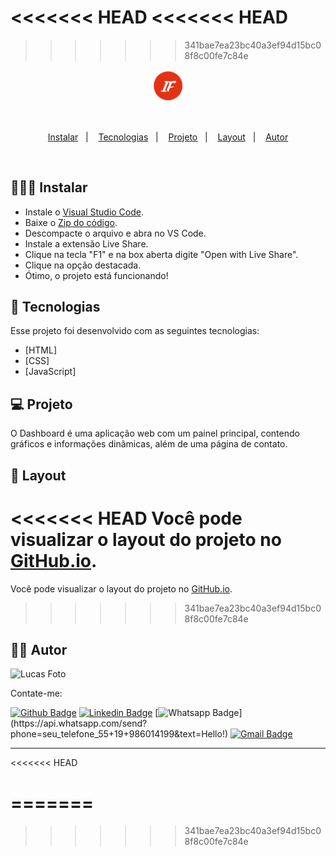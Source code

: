<<<<<<< HEAD
<<<<<<< HEAD
=======
>>>>>>> 341bae7ea23bc40a3ef94d15bc08f8c00fe7c84e
<p align="center">
  <img alt="IF Dashboard" src="images/if_icon.png" width="10%" =>
</p>

<br>

<p align="center">
  <a href="#-instalar">Instalar</a>&nbsp;&nbsp;&nbsp;|&nbsp;&nbsp;&nbsp;
  <a href="#-tecnologias">Tecnologias</a>&nbsp;&nbsp;&nbsp;|&nbsp;&nbsp;&nbsp;
  <a href="#-projeto">Projeto</a>&nbsp;&nbsp;&nbsp;|&nbsp;&nbsp;&nbsp;
  <a href="#-layout">Layout</a>&nbsp;&nbsp;&nbsp;|&nbsp;&nbsp;&nbsp;
  <a href="#-autor">Autor</a>
</p>

<br>

## 👨🏾‍💻 Instalar  

- Instale o [Visual Studio Code](https://code.visualstudio.com/).
- Baixe o [Zip do código](https://github.com/lucas-souza19/Dashboard-DWE/tree/master).
- Descompacte o arquivo e abra no VS Code.
- Instale a extensão Live Share.
- Clique na tecla "F1" e na box aberta digite "Open with Live Share".
- Clique na opção destacada.  
- Ótimo, o projeto está funcionando!



## 🚀 Tecnologias

Esse projeto foi desenvolvido com as seguintes tecnologias:

- [HTML]
- [CSS]
- [JavaScript]


## 💻 Projeto

O Dashboard é uma aplicação web com um painel principal, contendo gráficos e informações dinâmicas, além de uma página de contato. 

## 🔖 Layout

<<<<<<< HEAD
Você pode visualizar o layout do projeto no [GitHub.io](https://www.figma.com/file/UwFEntsHpHYJlHNQAQr4gA/Podcastr?node-id=160%3A2761).
=======
Você pode visualizar o layout do projeto no [GitHub.io](https://lucas-souza19.github.io/Dashboard-DWE/).
>>>>>>> 341bae7ea23bc40a3ef94d15bc08f8c00fe7c84e

## ✍🏾 Autor

<img src="https://avatars.githubusercontent.com/u/62265013?s=400&u=20edcf38588be64a829cb73e1ef715ce62da8de7&v=4" width="100px;" alt="Lucas Foto"/>

Contate-me:

[![Github Badge](https://img.shields.io/badge/-Github-000?style=flat-square&logo=Github&logoColor=white&link=https://github.com/lucas-souza19)](https://github.com/lucas-souza19)
[![Linkedin Badge](https://img.shields.io/badge/-LinkedIn-blue?style=flat-square&logo=Linkedin&logoColor=white&link=https://www.linkedin.com/in/lucas-souza19/)](https://www.linkedin.com/in/lucas-souza19/)
[![Whatsapp Badge](https://img.shields.io/badge/-Whatsapp-4CA143?style=flat-square&labelColor=4CA143&logo=whatsapp&logoColor=white&link=https://api.whatsapp.com/send?phone=seu_telefone_55+19+986014199&text=Hello!)](https://api.whatsapp.com/send?phone=seu_telefone_55+19+986014199&text=Hello!)
[![Gmail Badge](https://img.shields.io/badge/-Gmail-c14438?style=flat-square&logo=Gmail&logoColor=white&link=mailto:mailto:lucassouzacps19@gmail.com)](mailto:lucassouzacps19@gmail.com)

---

<<<<<<< HEAD

=======
=======
>>>>>>> 341bae7ea23bc40a3ef94d15bc08f8c00fe7c84e
